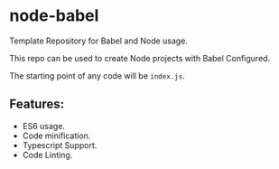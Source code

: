 # node-babel

Template Repository for Babel and Node usage.

This repo can be used to create Node projects with Babel Configured.

The starting point of any code will be `index.js`.

## Features:

- ES6 usage.
- Code minification.
- Typescript Support.
- Code Linting.
